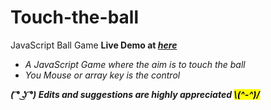 # Touch-the-ball
JavaScript Ball Game
<b>Live Demo at <a href="https://sauravshah31.github.io/Touch-the-ball/" target="_blank" title="https://sauravshah31.github.io/Touch-the-ball/"><em>here<em></a></b>
<ul>
  <li>A JavaScript Game where the aim is to touch the ball</li>
  <li>You Mouse or array key is the control</li>
</ul>
  <b>( ͡° ͜ʖ ͡°) Edits and suggestions are highly appreciated  <mark>\(^-^)/</mark><b>
